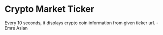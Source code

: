 # Crypto Market Ticker
Every 10 seconds, it displays crypto coin information from given ticker url. - Emre Aslan
